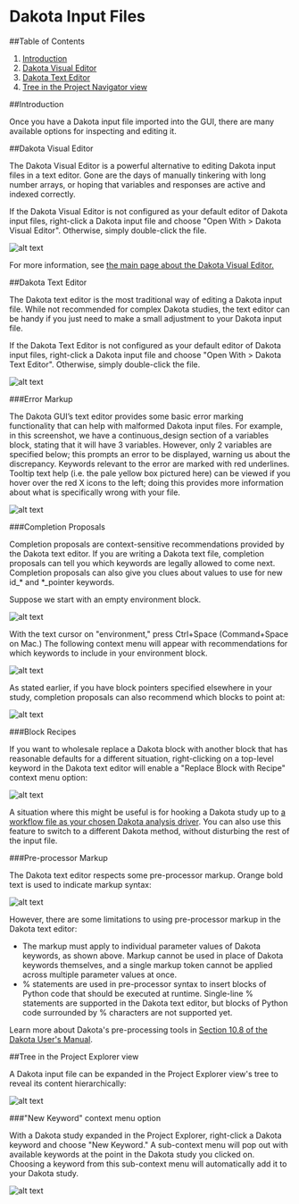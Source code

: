 Dakota Input Files
==================

##Table of Contents
1. [Introduction](#introduction)
2. [Dakota Visual Editor](#dakota-visual-editor)
3. [Dakota Text Editor](#dakota-text-editor)
4. [Tree in the Project Navigator view](#dakota-tree-view)

##Introduction<a name="introduction"></a>

Once you have a Dakota input file imported into the GUI, there are many available options for inspecting and editing it.

##Dakota Visual Editor<a name="dakota-visual-editor"></a>

The Dakota Visual Editor is a powerful alternative to editing Dakota input files in a text editor.  Gone are the days of manually tinkering with long number arrays, or hoping that variables and responses are active and indexed correctly.

If the Dakota Visual Editor is not configured as your default editor of Dakota input files, right-click a Dakota input file and choose "Open With > Dakota Visual Editor".  Otherwise, simply double-click the file.

![alt text](img/DakotaVisualEditor.png "Dakota Visual Editor")

For more information, see [the main page about the Dakota Visual Editor.](DakotaVisualEditor.html)

##Dakota Text Editor<a name="dakota-text-editor"></a>

The Dakota text editor is the most traditional way of editing a Dakota input file.  While not recommended for complex Dakota studies, the text editor can be handy if you just need to make a small adjustment to your Dakota input file.

If the Dakota Text Editor is not configured as your default editor of Dakota input files, right-click a Dakota input file and choose "Open With > Dakota Text Editor".  Otherwise, simply double-click the file.

![alt text](img/DakotaTextEditor.png "Dakota Text Editor")

###Error Markup

The Dakota GUI’s text editor provides some basic error marking functionality that can help with malformed Dakota input files.  For example, in this screenshot, we have a continuous_design section of a variables block, stating that it will have 3 variables.  However, only 2 variables are specified below; this prompts an error to be displayed, warning us about the discrepancy.  Keywords relevant to the error are marked with red underlines.  Tooltip text help (i.e. the pale yellow box pictured here) can be viewed if you hover over the red X icons to the left; doing this provides more information about what is specifically wrong with your file.

![alt text](img/DakotaStudyIntro_Editing_6.png "The text editor shows you error markup")

###Completion Proposals

Completion proposals are context-sensitive recommendations provided by the Dakota text editor.  If you are writing a Dakota text file, completion proposals can tell you which keywords are legally allowed to come next.  Completion proposals can also give you clues about values to use for new id_* and *_pointer keywords.

Suppose we start with an empty environment block.

![alt text](img/DakotaStudyIntro_Completion_1.png "environment")

With the text cursor on "environment," press Ctrl+Space (Command+Space on Mac.)  The following context menu will appear with recommendations for which keywords to include in your environment block.

![alt text](img/DakotaStudyIntro_Completion_2.png "So many keywords, so little time...")

As stated earlier, if you have block pointers specified elsewhere in your study, completion proposals can also recommend which blocks to point at:

![alt text](img/DakotaStudyIntro_Completion_3.png "Point me at the sky")

###Block Recipes<a name="block-recipes"></a>

If you want to wholesale replace a Dakota block with another block that has reasonable defaults for a different situation, right-clicking on a top-level keyword in the Dakota text editor will enable a "Replace Block with Recipe" context menu option:

![alt text](img/BlockRecipe_1.png "Replace Block with Recipe")

A situation where this might be useful is for hooking a Dakota study up to [a workflow file as your chosen Dakota analysis driver](NextGenWorkflow.html#nested-workflow-tutorial).  You can also use this feature to switch to a different Dakota method, without disturbing the rest of the input file.

###Pre-processor Markup

The Dakota text editor respects some pre-processor markup.  Orange bold text is used to indicate markup syntax:

![alt text](img/DakotaTextEditor_Dprepro.png "Pre-processor markup in the text editor")

However, there are some limitations to using pre-processor markup in the Dakota text editor:

* The markup must apply to individual parameter values of Dakota keywords, as shown above.  Markup cannot be used in place of Dakota keywords themselves, and a single markup token cannot be applied across multiple parameter values at once.
* % statements are used in pre-processor syntax to insert blocks of Python code that should be executed at runtime.  Single-line % statements are supported in the Dakota text editor, but blocks of Python code surrounded by % characters are not supported yet.

Learn more about Dakota's pre-processing tools in [Section 10.8 of the Dakota User's Manual](https://dakota.sandia.gov/content/manuals). 

##Tree in the Project Explorer view<a name="dakota-tree-view"></a>

A Dakota input file can be expanded in the Project Explorer view's tree to reveal its content hierarchically:

![alt text](img/DakotaStudyIntro_Editing_1.png "An hierarchical view of a Dakota input file")

###"New Keyword" context menu option

With a Dakota study expanded in the Project Explorer, right-click a Dakota keyword and choose "New Keyword."  A sub-context menu will pop out with available keywords at the point in the Dakota study you clicked on.  Choosing a keyword from this sub-context menu will automatically add it to your Dakota study.

![alt text](img/DakotaStudyIntro_NewKeywordMenu_1.png "New Keyword submenu")